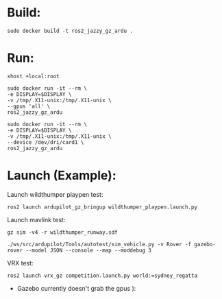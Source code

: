 # Build:

```
sudo docker build -t ros2_jazzy_gz_ardu .
```


# Run:

```
xhost +local:root
```

```
sudo docker run -it --rm \
-e DISPLAY=$DISPLAY \
-v /tmp/.X11-unix:/tmp/.X11-unix \
--gpus 'all' \
ros2_jazzy_gz_ardu
```


```
sudo docker run -it --rm \
-e DISPLAY=$DISPLAY \
-v /tmp/.X11-unix:/tmp/.X11-unix \
--device /dev/dri/card1 \
ros2_jazzy_gz_ardu
```


# Launch (Example):

Launch wildthumper playpen test:
```
ros2 launch ardupilot_gz_bringup wildthumper_playpen.launch.py
```

Launch mavlink test:
```
gz sim -v4 -r wildthumper_runway.sdf
```
```
./ws/src/ardupilot/Tools/autotest/sim_vehicle.py -v Rover -f gazebo-rover --model JSON --console --map --moddebug 3
```

VRX test:
```
ros2 launch vrx_gz competition.launch.py world:=sydney_regatta
```

* Gazebo currently doesn't grab the gpus ):
